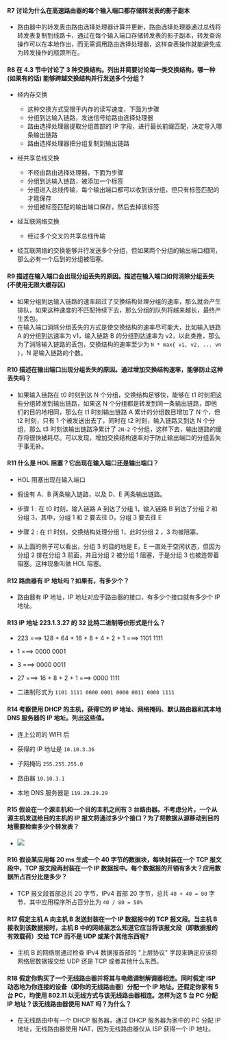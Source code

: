#### R7 讨论为什么在高速路由器的每个输入端口都存储转发表的影子副本

  * 路由器中的转发表由路由选择处理器计算并更新，路由选择处理器通过总线将转发表复制到线路卡，通过在每个输入端口存储转发表的影子副本，转发查询操作可以在本地作出，而无需调用路由选择处理器，这样查表操作就能避免成为转发操作的瓶颈所在。

#### R8 在 4.3 节中讨论了 3 种交换结构。列出并简要讨论每一类交换结构。哪一种 (如果有的话) 能够跨越交换结构并行发送多个分组？

  * 经内存交换
  	 * 这种交换方式受限于内存的读写速度，下面为步骤
  	 * 分组到达输入链路，发送信号给路由选择处理器
  	 * 路由选择处理器提取分组首部的 IP 字段，进行最长前缀匹配，决定导入哪条输出链路
  	 * 路由选择处理器把分组复制到输出链路

  * 经共享总线交换
  	* 不经由路由选择处理器，下面为步骤
  	* 分组到达输入链路，被添加一个标签
  	* 分组进入总线传输，每个输出端口都可以收到该分组，但只有标签匹配的才能保存
  	* 分组被标签匹配的输出端口保存，然后去掉该标签

  * 经互联网络交换
  	* 经过多个交叉的共享总线传输
  	
  * 经互联网络的交换能够并行发送多个分组，但如果两个分组的输出端口相同，那么必有一个后到的分组被阻塞。
  
 #### R9 描述在输入端口会出现分组丢失的原因。描述在输入端口如何消除分组丢失 (不使用无限大缓存区)
 
   * 如果分组到达输入链路的速率超过了交换结构处理分组的速率，那么就会产生排队，如果这种速度的不匹配持续下去，那么分组的队列将越来越长，最终产生丢包。
   * 在输入端口消除分组丢失的方式是使交换结构的速率尽可能大，比如输入链路 A 的分组到达速率为 v1，输入链路 B 的分组到达速率为 v2，以此类推，那么为了消除输入链路的丢包，交换结构的速率至少为 `N * max{ v1, v2, ... vn }`，N 是输入链路的个数。

#### R10 描述在输出端口出现分组丢失的原因。通过增加交换结构速率，能够防止这种丢失吗？

  * 如果输入链路在 t0 时刻到达 N 个分组，交换结构足够快，能够在 t1 时刻把这些分组转发到输出链路，如果这 N 个分组都是转发到同一条输出链路，即他们的目的地相同，那么在 t1 时刻输出链路 A 累计的分组数目增加了 N 个，但 t2 时刻，只有 1 个被发送出去了，同时在 t2 时刻，输入链路又到达 N 个分组，那么 t3 时刻该输出链路净累计了 `2N-2` 个分组，这样下去，输出链路的缓存将很快被耗尽。可以发现，增加交换结构速率对于防止输出端口的分组丢失于事无补。
  
#### R11 什么是 HOL 阻塞？它出现在输入端口还是输出端口？

  * HOL 阻塞出现在输入端口
  
  * 假设有 A、B 两条输入链路，以及 D、E 两条输出链路。
  * 步骤 1 : 在 t0 时刻，输入链路 A 到达了分组 1，输入链路 B 到达了分组 2 和分组 3，其中，分组 1 和 2 要去往 D，分组 3 要去往 E 
  * 步骤 2 : 在 t1 时刻，交换结构处理分组 1，此时分组 2 ，3 均被阻塞。
  * 从上面的例子可以看出，分组 3 的目的地是 E，E 一直处于空闲状态，但因为分组 2 排在分组 3 前面，并且分组 2 被分组 1 阻塞，于是分组 3 也被连带着阻塞。这种现象叫做 HOL 阻塞。
  
#### R12 路由器有 IP 地址吗？如果有，有多少个？

  * 路由器有 IP 地址，IP 地址对应于路由器的接口，有多少个接口就有多少个 IP 地址。

#### R13 IP 地址 223.1.3.27 的 32 比特二进制等价形式是什么？

  * 223 ===> 128 + 64 + 16 + 8 + 4 + 2 + 1 ===> 1101 1111

  * 1 ===> 0000 0001

  * 3 ===> 0000 0011 

  * 27 ===> 16 + 8 + 2 + 1 ===> 0000 1111

  * 二进制形式为 `1101 1111 0000 0001 0000 0011 0000 1111`

#### R14 考察使用 DHCP 的主机，获得它的 IP 地址、网络掩码、默认路由器和其本地 DNS 服务器的 IP 地址。列出这些值。

  * 连上公司的 WIFI 后

  * 获得的 IP 地址是 `10.10.3.36`
  * 子网掩码 `255.255.255.0`
  * 路由器 `10.10.3.1`
  * 本地 DNS 服务器是 `119.29.29.29`
  
#### R15 假设在一个源主机和一个目的主机之间有 3 台路由器。不考虑分片，一个从源主机发送给目的主机的 IP 报文将通过多少个接口？为了将数据从源移动到目的地需要检索多少个转发表？

  * ![](https://github.com/YangXiaoHei/Networking/blob/master/04%20网络层/images/r15.png)
  
 
#### R16 假设某应用每 20 ms 生成一个 40 字节的数据块，每块封装在一个 TCP 报文段中，TCP 报文段再封装在一个 IP 数据报中。每个数据报的开销有多大？应用数据所占百分比是多少？

   * TCP 报文段首部总共 20 字节，IPv4 首部 20 字节，总共 `40 + 40 = 80` 字节，其中应用程序所占百分比为 `40 / 80 = 50%`

#### R17 假定主机 A 向主机 B 发送封装在一个 IP 数据报中的 TCP 报文段。当主机 B 接收到该数据报时，主机 B 中的网络层怎么知道它应当将该报文段（即数据报的有效载荷）交给 TCP 而不是 UDP 或某个其他东西呢?

* 主机 B 的网络层通过检查 IPv4 数据报首部的 "上层协议" 字段来确定应该将网络层数据报交给 UDP 还是 TCP 或者其他什么东西。

#### R18 假定你购买了一个无线路由器并将其与电缆调制解调器相连。同时假定 ISP 动态地为你连接的设备（即你的无线路由器）分配一个 IP 地址。还假定你家有 5 台 PC，均使用 802.11 以无线方式与该无线路由器相连。怎样为这 5 台 PC 分配 IP 地址？该无线路由器使用 NAT 吗？为什么？

  * 在无线路由中有一个 DHCP 服务器，通过 DHCP 服务器为家中的 PC 分配 IP 地址，无线路由器使用 NAT，因为无线路由器仅从 ISP 获得一个 IP 地址。
  
  
  
  
  
  
  
  
  
  
  
  
  
  
  
  
  
  
  
  
  